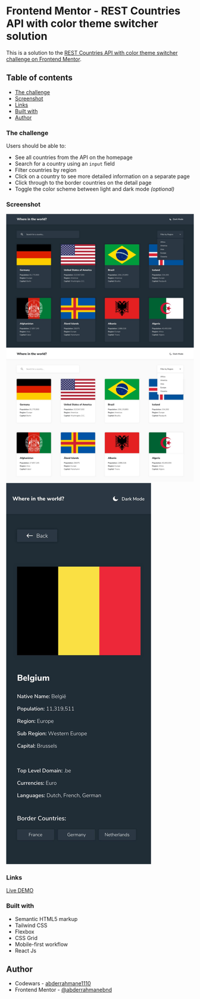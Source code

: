 # Frontend Mentor - REST Countries API with color theme switcher solution

This is a solution to the [REST Countries API with color theme switcher challenge on Frontend Mentor](https://www.frontendmentor.io/challenges/rest-countries-api-with-color-theme-switcher-5cacc469fec04111f7b848ca).

## Table of contents

- [The challenge](#the-challenge)
- [Screenshot](#screenshot)
- [Links](#links)
- [Built with](#built-with)
- [Author](#author)

### The challenge

Users should be able to:

- See all countries from the API on the homepage
- Search for a country using an `input` field
- Filter countries by region
- Click on a country to see more detailed information on a separate page
- Click through to the border countries on the detail page
- Toggle the color scheme between light and dark mode *(optional)*

### Screenshot

![](./public/design/desktop-design-home-dark.jpg)
![](./public/design/desktop-design-home-light.jpg)
![](./public/design/mobile-design-detail-dark.jpg)

### Links

[Live DEMO](https://rest-countries-api-with-color-theme-switcher-tau.vercel.app/)

### Built with

- Semantic HTML5 markup
- Tailwind CSS
- Flexbox
- CSS Grid
- Mobile-first workflow
- React Js 

## Author

- Codewars - [abderrahmane1110](https://www.codewars.com/users/abderrahmane1110)
- Frontend Mentor - [@abderrahmanebnd](https://www.frontendmentor.io/profile/abderrahmanebnd)

